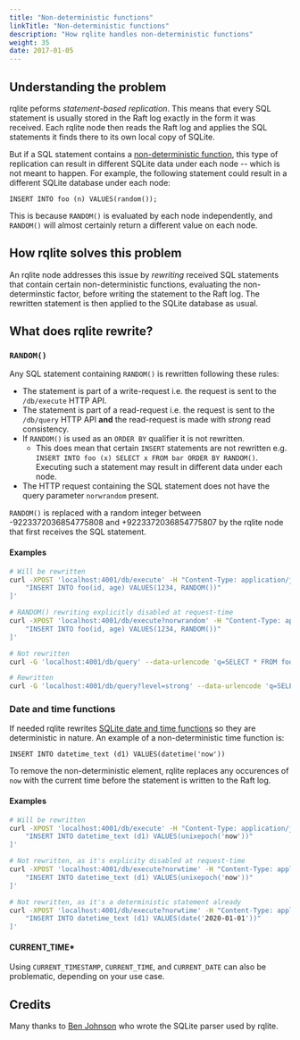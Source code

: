 ```yaml
---
title: "Non-deterministic functions"
linkTitle: "Non-deterministic functions"
description: "How rqlite handles non-deterministic functions"
weight: 35
date: 2017-01-05
---
```


## Understanding the problem
rqlite peforms _statement-based replication_. This means that every SQL statement is usually stored in the Raft log exactly in the form it was received. Each rqlite node then reads the Raft log and applies the SQL statements it finds there to its own local copy of SQLite.

But if a SQL statement contains a [non-deterministic function](https://www.sqlite.org/deterministic.html), this type of replication can result in different SQLite data under each node -- which is not meant to happen. For example, the following statement could result in a different SQLite database under each node:
```
INSERT INTO foo (n) VALUES(random());
```
This is because `RANDOM()` is evaluated by each node independently, and `RANDOM()` will almost certainly return a different value on each node.

## How rqlite solves this problem
An rqlite node addresses this issue by _rewriting_ received SQL statements that contain certain non-deterministic functions, evaluating the non-determinstic factor, before writing the statement to the Raft log. The rewritten statement is then applied to the SQLite database as usual.

## What does rqlite rewrite?

### `RANDOM()`

Any SQL statement containing `RANDOM()` is rewritten following these rules:
- The statement is part of a write-request i.e. the request is sent to the `/db/execute` HTTP API.
- The statement is part of a read-request i.e. the request is sent to the `/db/query` HTTP API **and** the read-request is made with _strong_ read consistency.
- If `RANDOM()` is used as an `ORDER BY` qualifier it is not rewritten.
  - This does mean that certain `INSERT` statements are not rewritten e.g. `INSERT INTO foo (x) SELECT x FROM bar ORDER BY RANDOM()`. Executing such a statement may result in different data under each node. 
- The HTTP request containing the SQL statement does not have the query parameter `norwrandom` present.

`RANDOM()` is replaced with a random integer between -9223372036854775808 and +9223372036854775807 by the rqlite node that first receives the SQL statement.

#### Examples
```bash
# Will be rewritten
curl -XPOST 'localhost:4001/db/execute' -H "Content-Type: application/json" -d '[
    "INSERT INTO foo(id, age) VALUES(1234, RANDOM())"
]'

# RANDOM() rewriting explicitly disabled at request-time
curl -XPOST 'localhost:4001/db/execute?norwrandom' -H "Content-Type: application/json" -d '[
    "INSERT INTO foo(id, age) VALUES(1234, RANDOM())"
]' 

# Not rewritten
curl -G 'localhost:4001/db/query' --data-urlencode 'q=SELECT * FROM foo WHERE id = RANDOM()'

# Rewritten
curl -G 'localhost:4001/db/query?level=strong' --data-urlencode 'q=SELECT * FROM foo WHERE id = RANDOM()'
```

### Date and time functions
If needed rqlite rewrites [SQLite date and time functions](https://www.sqlite.org/lang_datefunc.html) so they are deterministic in nature. An example of a non-deterministic time function is:

`INSERT INTO datetime_text (d1) VALUES(datetime('now'))`

To remove the non-deterministic element, rqlite replaces any occurences of `now` with the current time before the statement is written to the Raft log.

#### Examples
```bash
# Will be rewritten
curl -XPOST 'localhost:4001/db/execute' -H "Content-Type: application/json" -d '[
    "INSERT INTO datetime_text (d1) VALUES(unixepoch('now'))"
]'

# Not rewritten, as it's explicity disabled at request-time
curl -XPOST 'localhost:4001/db/execute?norwtime' -H "Content-Type: application/json" -d '[
    "INSERT INTO datetime_text (d1) VALUES(unixepoch('now'))"
]'

# Not rewritten, as it's a deterministic statement already
curl -XPOST 'localhost:4001/db/execute?norwtime' -H "Content-Type: application/json" -d '[
    "INSERT INTO datetime_text (d1) VALUES(date('2020-01-01'))"
]'
```


#### CURRENT_TIME*
Using `CURRENT_TIMESTAMP`, `CURRENT_TIME`, and `CURRENT_DATE` can also be problematic, depending on your use case.

## Credits
Many thanks to [Ben Johnson](https://github.com/benbjohnson) who wrote the SQLite parser used by rqlite.
